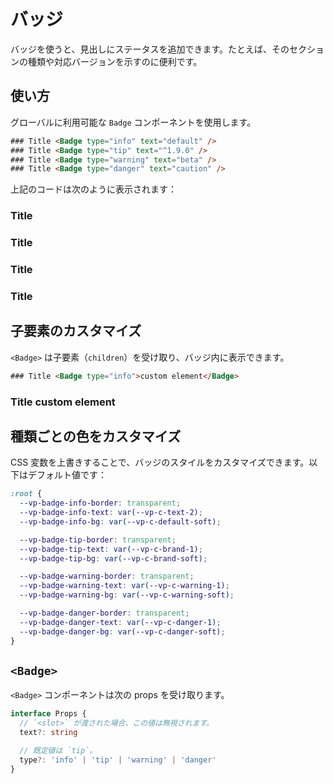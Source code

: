 # バッジ

バッジを使うと、見出しにステータスを追加できます。たとえば、そのセクションの種類や対応バージョンを示すのに便利です。

## 使い方

グローバルに利用可能な `Badge` コンポーネントを使用します。

 ```html
 ### Title <Badge type="info" text="default" />
 ### Title <Badge type="tip" text="^1.9.0" />
 ### Title <Badge type="warning" text="beta" />
 ### Title <Badge type="danger" text="caution" />
 ```

上記のコードは次のように表示されます：

### Title <Badge type="info" text="default" />
### Title <Badge type="tip" text="^1.9.0" />
### Title <Badge type="warning" text="beta" />
### Title <Badge type="danger" text="caution" />

## 子要素のカスタマイズ

`<Badge>` は子要素（`children`）を受け取り、バッジ内に表示できます。

 ```html
 ### Title <Badge type="info">custom element</Badge>
 ```

### Title <Badge type="info">custom element</Badge>

## 種類ごとの色をカスタマイズ

CSS 変数を上書きすることで、バッジのスタイルをカスタマイズできます。以下はデフォルト値です：

 ```css
 :root {
   --vp-badge-info-border: transparent;
   --vp-badge-info-text: var(--vp-c-text-2);
   --vp-badge-info-bg: var(--vp-c-default-soft);

   --vp-badge-tip-border: transparent;
   --vp-badge-tip-text: var(--vp-c-brand-1);
   --vp-badge-tip-bg: var(--vp-c-brand-soft);

   --vp-badge-warning-border: transparent;
   --vp-badge-warning-text: var(--vp-c-warning-1);
   --vp-badge-warning-bg: var(--vp-c-warning-soft);

   --vp-badge-danger-border: transparent;
   --vp-badge-danger-text: var(--vp-c-danger-1);
   --vp-badge-danger-bg: var(--vp-c-danger-soft);
 }
 ```

## `<Badge>`

`<Badge>` コンポーネントは次の props を受け取ります。

 ```ts
 interface Props {
   // `<slot>` が渡された場合、この値は無視されます。
   text?: string

   // 既定値は `tip`。
   type?: 'info' | 'tip' | 'warning' | 'danger'
 }
 ```
